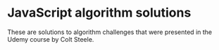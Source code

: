 # JavaScript algorithm solutions

These are solutions to algorithm challenges that were presented in the Udemy course by Colt Steele.